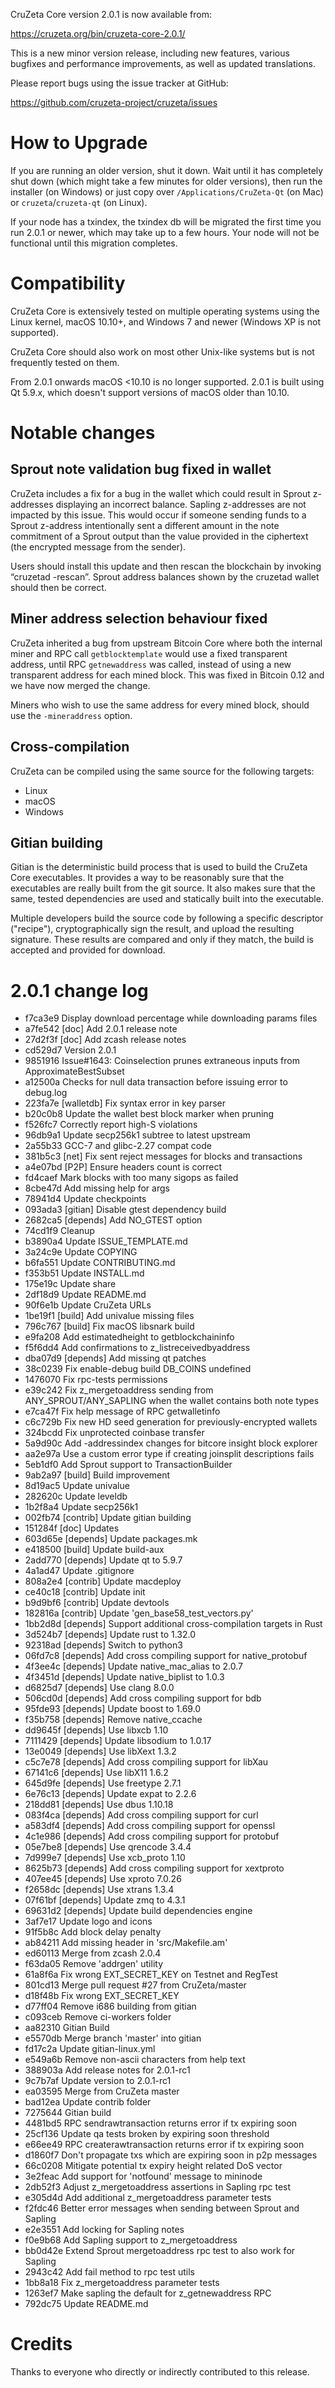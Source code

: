 CruZeta Core version 2.0.1 is now available from:

  <https://cruzeta.org/bin/cruzeta-core-2.0.1/>

This is a new minor version release, including new features, various bugfixes
and performance improvements, as well as updated translations.

Please report bugs using the issue tracker at GitHub:

  <https://github.com/cruzeta-project/cruzeta/issues>

How to Upgrade
==============

If you are running an older version, shut it down. Wait until it has completely
shut down (which might take a few minutes for older versions), then run the
installer (on Windows) or just copy over `/Applications/CruZeta-Qt` (on Mac)
or `cruzeta`/`cruzeta-qt` (on Linux).

If your node has a txindex, the txindex db will be migrated the first time you
run 2.0.1 or newer, which may take up to a few hours. Your node will not be
functional until this migration completes.

Compatibility
==============

CruZeta Core is extensively tested on multiple operating systems using
the Linux kernel, macOS 10.10+, and Windows 7 and newer (Windows XP is not supported).

CruZeta Core should also work on most other Unix-like systems but is not
frequently tested on them.

From 2.0.1 onwards macOS <10.10 is no longer supported. 2.0.1 is built using Qt 5.9.x, which doesn't
support versions of macOS older than 10.10.

Notable changes
===============

Sprout note validation bug fixed in wallet
------------------------------------------
CruZeta includes a fix for a bug in the wallet which could result in Sprout
z-addresses displaying an incorrect balance. Sapling z-addresses are not
impacted by this issue. This would occur if someone sending funds to a Sprout
z-address intentionally sent a different amount in the note commitment of a
Sprout output than the value provided in the ciphertext (the encrypted message
from the sender).

Users should install this update and then rescan the blockchain by invoking
“cruzetad -rescan”. Sprout address balances shown by the cruzetad wallet should
then be correct.

Miner address selection behaviour fixed
---------------------------------------
CruZeta inherited a bug from upstream Bitcoin Core where both the internal miner
and RPC call `getblocktemplate` would use a fixed transparent address, until RPC
`getnewaddress` was called, instead of using a new transparent address for each
mined block.  This was fixed in Bitcoin 0.12 and we have now merged the change.

Miners who wish to use the same address for every mined block, should use the
`-mineraddress` option.

Cross-compilation
-----------------
CruZeta can be compiled using the same source for the following targets:
* Linux
* macOS
* Windows

Gitian building
---------------
Gitian is the deterministic build process that is used to build the CruZeta
Core executables. It provides a way to be reasonably sure that the
executables are really built from the git source. It also makes sure that
the same, tested dependencies are used and statically built into the executable.

Multiple developers build the source code by following a specific descriptor
("recipe"), cryptographically sign the result, and upload the resulting signature.
These results are compared and only if they match, the build is accepted and provided
for download.

2.0.1 change log
=================

- f7ca3e9 Display download percentage while downloading params files
- a7fe542 [doc] Add 2.0.1 release note
- 27d2f3f [doc] Add zcash release notes
- cd529d7 Version 2.0.1
- 9851916 Issue#1643: Coinselection prunes extraneous inputs from ApproximateBestSubset
- a12500a Checks for null data transaction before issuing error to debug.log
- 223fa7e [walletdb] Fix syntax error in key parser
- b20c0b8 Update the wallet best block marker when pruning
- f526fc7 Correctly report high-S violations
- 96db9a1 Update secp256k1 subtree to latest upstream
- 2a55b33 GCC-7 and glibc-2.27 compat code
- 381b5c3 [net] Fix sent reject messages for blocks and transactions
- a4e07bd [P2P] Ensure headers count is correct
- fd4caef Mark blocks with too many sigops as failed
- 8cbe47d Add missing help for args
- 78941d4 Update checkpoints
- 093ada3 [gitian] Disable gtest dependency build
- 2682ca5 [depends] Add NO_GTEST option
- 74cd1f9 Cleanup
- b3890a4 Update ISSUE_TEMPLATE.md
- 3a24c9e Update COPYING
- b6fa551 Update CONTRIBUTING.md
- f353b51 Update INSTALL.md
- 175e19c Update share
- 2df18d9 Update README.md
- 90f6e1b Update CruZeta URLs
- 1be19f1 [build] Add univalue missing files
- 796c767 [build] Fix macOS libsnark build
- e9fa208 Add estimatedheight to getblockchaininfo
- f5f6dd4 Add confirmations to z_listreceivedbyaddress
- dba07d9 [depends] Add missing qt patches
- 38c0239 Fix enable-debug build DB_COINS undefined
- 1476070 Fix rpc-tests permissions
- e39c242 Fix z_mergetoaddress sending from ANY_SPROUT/ANY_SAPLING when the wallet contains both note types
- e7ca47f Fix help message of RPC getwalletinfo
- c6c729b Fix new HD seed generation for previously-encrypted wallets
- 324bcdd Fix unprotected coinbase transfer
- 5a9d90c Add -addressindex changes for bitcore insight block explorer
- aa2e97a Use a custom error type if creating joinsplit descriptions fails
- 5eb1df0 Add Sprout support to TransactionBuilder
- 9ab2a97 [build] Build improvement
- 8d19ac5 Update univalue
- 282620c Update leveldb
- 1b2f8a4 Update secp256k1
- 002fb74 [contrib] Update gitian building
- 151284f [doc] Updates
- 603d65e [depends] Update packages.mk
- e418500 [build] Update build-aux
- 2add770 [depends] Update qt to 5.9.7
- 4a1ad47 Update .gitignore
- 808a2e4 [contrib] Update macdeploy
- ce40c18 [contrib] Update init
- b9d9bf6 [contrib] Update devtools
- 182816a [contrib] Update 'gen_base58_test_vectors.py'
- 1bb2d8d [depends] Support additional cross-compilation targets in Rust
- 3d524b7 [depends] Update rust to 1.32.0
- 92318ad [depends] Switch to python3
- 06fd7c8 [depends] Add cross compiling support for native_protobuf
- 4f3ee4c [depends] Update native_mac_alias to 2.0.7
- 4f3451d [depends] Update native_biplist to 1.0.3
- d6825d7 [depends] Use clang 8.0.0
- 506cd0d [depends] Add cross compiling support for bdb
- 95fde93 [depends] Update boost to 1.69.0
- f35b758 [depends] Remove native_ccache
- dd9645f [depends] Use libxcb 1.10
- 7111429 [depends] Update libsodium to 1.0.17
- 13e0049 [depends] Use libXext 1.3.2
- c5c7e78 [depends] Add cross compiling support for libXau
- 67141c6 [depends] Use libX11 1.6.2
- 645d9fe [depends] Use freetype 2.7.1
- 6e76c13 [depends] Update expat to 2.2.6
- 218dd81 [depends] Use dbus 1.10.18
- 083f4ca [depends] Add cross compiling support for curl
- a583df4 [depends] Add cross compiling support for openssl
- 4c1e986 [depends] Add cross compiling support for protobuf
- 05e7be8 [depends] Use qrencode 3.4.4
- 7d999e7 [depends] Use xcb_proto 1.10
- 8625b73 [depends] Add cross compiling support for xextproto
- 407ee45 [depends] Use xproto 7.0.26
- f2658dc [depends] Use xtrans 1.3.4
- 07f61bf [depends] Update zmq to 4.3.1
- 69631d2 [depends] Update build dependencies engine
- 3af7e17 Update logo and icons
- 91f5b8c Add block delay penalty
- ab84211 Add missing header in 'src/Makefile.am'
- ed60113 Merge from zcash 2.0.4
- f63da05 Remove 'addrgen' utility
- 61a8f6a Fix wrong EXT_SECRET_KEY on Testnet and RegTest
- 801cd13 Merge pull request #27 from CruZeta/master
- d18f48b Fix wrong EXT_SECRET_KEY
- d77ff04 Remove i686 building from gitian
- c093ceb Remove ci-workers folder
- aa82310 Gitian Build
- e5570db Merge branch 'master' into gitian
- fd17c2a Update gitian-linux.yml
- e549a6b Remove non-ascii characters from help text
- 388903a Add release notes for 2.0.1-rc1
- 9c7b7af Update version to 2.0.1-rc1
- ea03595 Merge from CruZeta master
- bad12ea Update contrib folder
- 7275644 Gitian build
- 4481bd5 RPC sendrawtransaction returns error if tx expiring soon
- 25cf136 Update qa tests broken by expiring soon threshold
- e66ee49 RPC createrawtransaction returns error if tx expiring soon
- d1860f7 Don't propagate txs which are expiring soon in p2p messages
- 66c0208 Mitigate potential tx expiry height related DoS vector
- 3e2feac Add support for 'notfound' message to mininode
- 2db52f3 Adjust z_mergetoaddress assertions in Sapling rpc test
- e305d4d Add additional z_mergetoaddress parameter tests
- f2fdc46 Better error messages when sending between Sprout and Sapling
- e2e3551 Add locking for Sapling notes
- f0e9b68 Add Sapling support to z_mergetoaddress
- bb0d42e Extend Sprout mergetoaddress rpc test to also work for Sapling
- 2943c42 Add fail method to rpc test utils
- 1bb8a18 Fix z_mergetoaddress parameter tests
- 1263ef7 Make sapling the default for z_getnewaddress RPC
- 792dc75 Update README.md

Credits
=======

Thanks to everyone who directly or indirectly contributed to this release.
